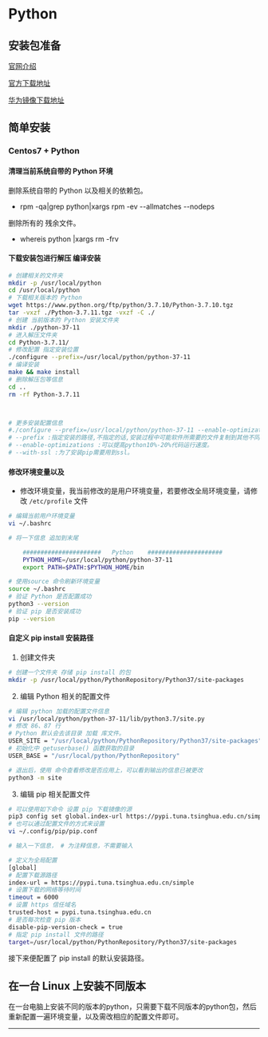 # Python



## 安装包准备


[官网介绍][官网介绍]

[官方下载地址][官方下载地址]

[华为镜像下载地址][华为镜像下载地址]


## 简单安装

### Centos7 + Python 

#### 清理当前系统自带的 Python 环境

删除系统自带的 Python 以及相关的依赖包。

-   rpm -qa|grep python|xargs rpm -ev --allmatches --nodeps

删除所有的 残余文件。

-   whereis python |xargs rm -frv



#### 下载安装包进行解压 编译安装

```sh
# 创建相关的文件夹
mkdir -p /usr/local/python
cd /usr/local/python
# 下载相关版本的 Python
wget https://www.python.org/ftp/python/3.7.10/Python-3.7.10.tgz
tar -vxzf ./Python-3.7.11.tgz -vxzf -C ./
# 创建 当前版本的 Python 安装文件夹
mkdir ./python-37-11
# 进入解压文件夹
cd Python-3.7.11/
# 修改配置 指定安装位置
./configure --prefix=/usr/local/python/python-37-11
# 编译安装
make && make install
# 删除解压包等信息
cd ..
rm -rf Python-3.7.11



# 更多安装配置信息
#./configure --prefix=/usr/local/python/python-37-11 --enable-optimizations --with-ssl
# --prefix :指定安装的路径,不指定的话,安装过程中可能软件所需要的文件复制到其他不同目录,删除软件很不方便,复制软件也不方便。
# --enable-optimizations :可以提高python10%-20%代码运行速度。
# --with-ssl :为了安装pip需要用到ssl。
```



#### 修改环境变量以及

-   修改环境变量，我当前修改的是用户环境变量，若要修改全局环境变量，请修改 `/etc/profile` 文件

```sh
# 编辑当前用户环境变量
vi ~/.bashrc

# 将一下信息 追加到末尾 

    ######################   Python    #####################
    PYTHON_HOME=/usr/local/python/python-37-11
    export PATH=$PATH:$PYTHON_HOME/bin

# 使用source 命令刷新环境变量
source ~/.bashrc
# 验证 Python 是否配置成功
python3 --version
# 验证 pip 是否安装成功
pip --version
```



#### 自定义 pip install 安装路径

1.  创建文件夹

```sh
# 创建一个文件夹 存储 pip install 的包
mkdir -p /usr/local/python/PythonRepository/Python37/site-packages
```



2.  编辑 Python 相关的配置文件

```sh
# 编辑 python 加载的配置文件信息
vi /usr/local/python/python-37-11/lib/python3.7/site.py
# 修改 86、87 行
# Python 默认会去该目录 加载 库文件。
USER_SITE = "/usr/local/python/PythonRepository/Python37/site-packages"
# 初始化中 getuserbase() 函数获取的目录
USER_BASE = "/usr/local/python/PythonRepository"

# 退出后，使用 命令查看修改是否应用上，可以看到输出的信息已被更改
python3 -m site
```


3.  编辑 pip 相关配置文件

```sh
# 可以使用如下命令 设置 pip 下载镜像的源
pip3 config set global.index-url https://pypi.tuna.tsinghua.edu.cn/simple
# 也可以通过配置文件的方式来设置
vi ~/.config/pip/pip.conf

# 输入一下信息， # 为注释信息，不需要输入

# 定义为全局配置
[global]
# 配置下载源路径
index-url = https://pypi.tuna.tsinghua.edu.cn/simple
# 设置下载的网络等待时间
timeout = 6000
# 设置 https 信任域名
trusted-host = pypi.tuna.tsinghua.edu.cn
# 是否每次检查 pip 版本
disable-pip-version-check = true
# 指定 pip install 文件的路径
target=/usr/local/python/PythonRepository/Python37/site-packages
```

接下来便配置了 pip install 的默认安装路径。



## 在一台 Linux 上安装不同版本

在一台电脑上安装不同的版本的python，只需要下载不同版本的python包，然后重新配置一遍环境变量，以及需改相应的配置文件即可。







---

[官网介绍]:https://www.python.org/

[官方下载地址]:https://www.python.org/downloads/

[华为镜像下载地址]:https://repo.huaweicloud.com/python/


